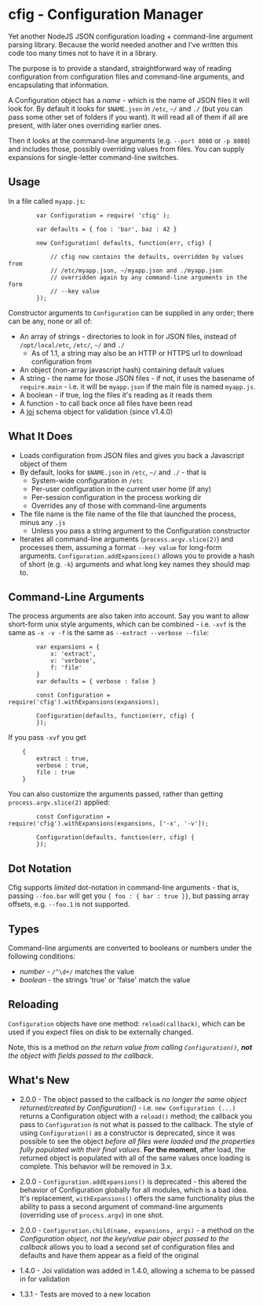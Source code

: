 cfig - Configuration Manager
============================

Yet another NodeJS JSON configuration loading + command-line argument parsing 
library.  Because the world needed another and I've written this code too many
times not to have it in a library.

The purpose is to provide a standard, straightforward way of reading configuration
from configuration files and command-line arguments, and encapsulating that 
information.

A Configuration object has a *name* - which is the name of JSON files it will
look for.  By default it looks for ``$NAME.json`` in ``/etc``, ``~/`` and ``./``
(but you can pass some other set of folders if you want).
It will read all of them if all are present, with later ones overriding 
earlier ones.

Then it looks at the command-line arguments (e.g. ``--port 8080`` or ``-p 8080``) 
and includes those, possibly overriding values from files.  You can supply 
expansions for single-letter command-line switches.

Usage
-----

In a file called ``myapp.js``:

```
        var Configuration = require( 'cfig' );

        var defaults = { foo : 'bar', baz : 42 }

        new Configuration( defaults, function(err, cfig) {

            // cfig now contains the defaults, overridden by values from
            // /etc/myapp.json, ~/myapp.json and ./myapp.json
            // overridden again by any command-line arguments in the form
            // --key value
        });
```

Constructor arguments to ``Configuration`` can be supplied in any order;  there
can be any, none or all of:

 * An array of strings - directories to look in for JSON files, instead of ``/opt/local/etc``, ``/etc/``, ``~/`` and ``./``
	* As of 1.1, a string may also be an HTTP or HTTPS url to download configuration from
 * An object (non-array javascript hash) containing default values
 * A string - the name for those JSON files - if not, it uses the basename of `require.main` - i.e. it will be `myapp.json` if
the main file is named `myapp.js`.
 * A boolean - if true, log the files it's reading as it reads them
 * A function - to call back once all files have been read
 * A [joi](https://github.com/hapijs/joi/) schema object for validation (since v1.4.0)

What It Does
------------

 * Loads configuration from JSON files and gives you back a Javascript object of them
 * By default, looks for ``$NAME.json`` in ``/etc``, ``~/`` and ``./`` - that is
    * System-wide configuration in ``/etc``
    * Per-user configuration in the current user home (if any)
    * Per-session configuration in the process working dir
    * Overrides any of those with command-line arguments
 * The file name is the file name of the file that launched the process, minus any ``.js``
    * Unless you pass a string argument to the Configuration constructor
 * Iterates all command-line arguments (``process.argv.slice(2)``) and processes them,
assuming a format ``--key value`` for long-form arguments.  ``Configuration.addExpansions()``
allows you to provide a hash of short (e.g. ``-k``) arguments and what long key names they
should map to.


Command-Line Arguments
----------------------

The process arguments are also taken into account.  Say you want to allow short-form
unix style arguments, which can be combined - i.e. ``-xvf`` is the same as ``-x -v -f``
is the same as ``--extract --verbose --file``:

```
        var expansions = {
            x: 'extract',
            v: 'verbose',
            f: 'file'
        }
        var defaults = { verbose : false }

        const Configuration = require('cfig').withExpansions(expansions);

        Configuration(defaults, function(err, cfig) {
        });
```

If you pass ``-xvf`` you get
```
    {
        extract : true,
        verbose : true,
        file : true
    }
```

You can also customize the arguments passed, rather than getting `process.argv.slice(2)` applied:

```
        const Configuration = require('cfig').withExpansions(expansions, ['-x', '-v']);

        Configuration(defaults, function(err, cfig) {
        });

```

## Dot Notation

Cfig supports *limited* dot-notation in command-line arguments - that is, passing
`--foo.bar` will get you `{ foo : { bar : true }}`, but passing array offsets, e.g.
`--foo.1` is not supported.

## Types

Command-line arguments are converted to booleans or numbers under the following conditions:

 * *number* - `/^\d+/` matches the value
 * *boolean* - the strings 'true' or 'false' match the value

Reloading
---------

``Configuration`` objects have one method:  ``reload(callback)``, which can be
used if you expect files on disk to be externally changed.

Note, this is a method on *the return value from calling `Configuration()`, **not**
the object with fields passed to the callback*.


What's New
----------

 * 2.0.0 - The object passed to the callback is *no longer the same object returned/created by Configuration()* - i.e.
`new Configuration (...)` returns a Configuration object with a `reload()` method;  the callback
you pass to `Configuration` is not what is passed to the callback.  The style of using `Configuration()` as
a constructor is deprecated, since it was possible to see the object *before all files were loaded and the
properties fully populated with their final values*.  **For the moment**, after load, the returned object
is populated with all of the same values once loading is complete.  This behavior will be removed in 3.x.

 * 2.0.0 - `Configuration.addExpansions()` is deprecated - this altered the behavior of Configuration globally
for all modules, which is a bad idea.  It's replacement, `withExpansions()` offers the same functionality plus
the ability to pass a second argument of command-line arguments (overriding use of `process.argv`) in one shot.

 * 2.0.0 - `Configuration.child(name, expansions, args)` - a method on the *Configuration object, not the key/value pair object passed
to the callback* allows you to load a second set of configuration files and defaults and have them appear as
a field of the original

 * 1.4.0 - Joi validation was added in 1.4.0, allowing a schema to be passed in for validation

 * 1.3.1 - Tests are moved to a new location

